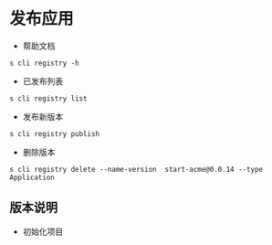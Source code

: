 # 发布应用

- 帮助文档

```shell
s cli registry -h
```

- 已发布列表

```shell
s cli registry list
```

- 发布新版本

```shell
s cli registry publish
```

- 删除版本

```shell
s cli registry delete --name-version  start-acme@0.0.14 --type Application
```
## 版本说明

- 初始化项目

